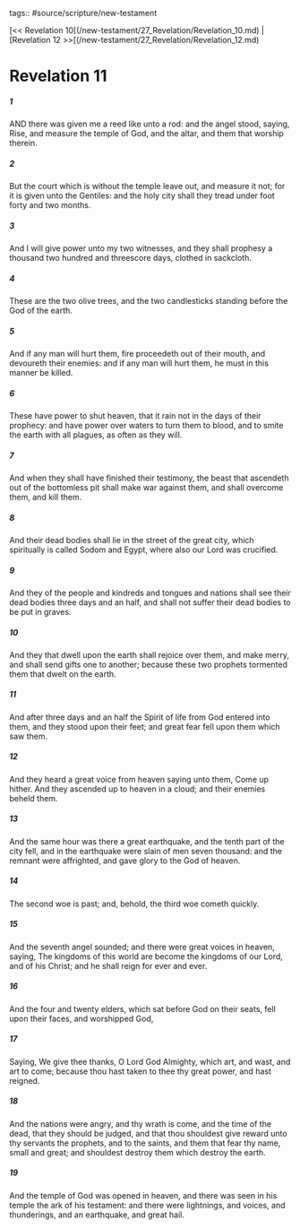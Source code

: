 tags:: #source/scripture/new-testament

[<< Revelation 10[(/new-testament/27_Revelation/Revelation_10.md) | [Revelation 12 >>[(/new-testament/27_Revelation/Revelation_12.md)

# Revelation 11

##### 1

AND there was given me a reed like unto a rod: and the angel stood, saying, Rise, and measure the temple of God, and the altar, and them that worship therein.

##### 2

But the court which is without the temple leave out, and measure it not; for it is given unto the Gentiles: and the holy city shall they tread under foot forty and two months.

##### 3

And I will give power unto my two witnesses, and they shall prophesy a thousand two hundred and threescore days, clothed in sackcloth.

##### 4

These are the two olive trees, and the two candlesticks standing before the God of the earth.

##### 5

And if any man will hurt them, fire proceedeth out of their mouth, and devoureth their enemies: and if any man will hurt them, he must in this manner be killed.

##### 6

These have power to shut heaven, that it rain not in the days of their prophecy: and have power over waters to turn them to blood, and to smite the earth with all plagues, as often as they will.

##### 7

And when they shall have finished their testimony, the beast that ascendeth out of the bottomless pit shall make war against them, and shall overcome them, and kill them.

##### 8

And their dead bodies shall lie in the street of the great city, which spiritually is called Sodom and Egypt, where also our Lord was crucified.

##### 9

And they of the people and kindreds and tongues and nations shall see their dead bodies three days and an half, and shall not suffer their dead bodies to be put in graves.

##### 10

And they that dwell upon the earth shall rejoice over them, and make merry, and shall send gifts one to another; because these two prophets tormented them that dwelt on the earth.

##### 11

And after three days and an half the Spirit of life from God entered into them, and they stood upon their feet; and great fear fell upon them which saw them.

##### 12

And they heard a great voice from heaven saying unto them, Come up hither. And they ascended up to heaven in a cloud; and their enemies beheld them.

##### 13

And the same hour was there a great earthquake, and the tenth part of the city fell, and in the earthquake were slain of men seven thousand: and the remnant were affrighted, and gave glory to the God of heaven.

##### 14

The second woe is past; and, behold, the third woe cometh quickly.

##### 15

And the seventh angel sounded; and there were great voices in heaven, saying, The kingdoms of this world are become the kingdoms of our Lord, and of his Christ; and he shall reign for ever and ever.

##### 16

And the four and twenty elders, which sat before God on their seats, fell upon their faces, and worshipped God,

##### 17

Saying, We give thee thanks, O Lord God Almighty, which art, and wast, and art to come; because thou hast taken to thee thy great power, and hast reigned.

##### 18

And the nations were angry, and thy wrath is come, and the time of the dead, that they should be judged, and that thou shouldest give reward unto thy servants the prophets, and to the saints, and them that fear thy name, small and great; and shouldest destroy them which destroy the earth.

##### 19

And the temple of God was opened in heaven, and there was seen in his temple the ark of his testament: and there were lightnings, and voices, and thunderings, and an earthquake, and great hail.
